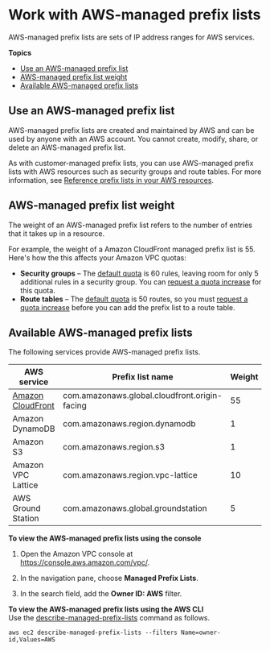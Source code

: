 # Work with AWS\-managed prefix lists<a name="working-with-aws-managed-prefix-lists"></a>

AWS\-managed prefix lists are sets of IP address ranges for AWS services\.

**Topics**
+ [Use an AWS\-managed prefix list](#use-aws-managed-prefix-list)
+ [AWS\-managed prefix list weight](#aws-managed-prefix-list-weights)
+ [Available AWS\-managed prefix lists](#available-aws-managed-prefix-lists)

## Use an AWS\-managed prefix list<a name="use-aws-managed-prefix-list"></a>

AWS\-managed prefix lists are created and maintained by AWS and can be used by anyone with an AWS account\. You cannot create, modify, share, or delete an AWS\-managed prefix list\.

As with customer\-managed prefix lists, you can use AWS\-managed prefix lists with AWS resources such as security groups and route tables\. For more information, see [Reference prefix lists in your AWS resources](managed-prefix-lists-referencing.md)\.

## AWS\-managed prefix list weight<a name="aws-managed-prefix-list-weights"></a>

The weight of an AWS\-managed prefix list refers to the number of entries that it takes up in a resource\.

For example, the weight of a Amazon CloudFront managed prefix list is 55\. Here's how the this affects your Amazon VPC quotas:
+ **Security groups** – The [default quota](amazon-vpc-limits.md#vpc-limits-security-groups) is 60 rules, leaving room for only 5 additional rules in a security group\. You can [request a quota increase](https://console.aws.amazon.com/servicequotas/home/services/vpc/quotas/L-0EA8095F) for this quota\.
+ **Route tables** – The [default quota](amazon-vpc-limits.md#vpc-limits-route-tables) is 50 routes, so you must [request a quota increase](https://console.aws.amazon.com/servicequotas/home/services/vpc/quotas/L-93826ACB) before you can add the prefix list to a route table\.

## Available AWS\-managed prefix lists<a name="available-aws-managed-prefix-lists"></a>

The following services provide AWS\-managed prefix lists\.


| AWS service | Prefix list name | Weight | 
| --- | --- | --- | 
| [Amazon CloudFront](https://docs.aws.amazon.com/AmazonCloudFront/latest/DeveloperGuide/LocationsOfEdgeServers.html#managed-prefix-list) | com\.amazonaws\.global\.cloudfront\.origin\-facing | 55 | 
| Amazon DynamoDB | com\.amazonaws\.region\.dynamodb | 1 | 
| Amazon S3 | com\.amazonaws\.region\.s3 | 1 | 
| Amazon VPC Lattice | com\.amazonaws\.region\.vpc\-lattice | 10 | 
| AWS Ground Station | com\.amazonaws\.global\.groundstation | 5 | 

**To view the AWS\-managed prefix lists using the console**

1. Open the Amazon VPC console at [https://console\.aws\.amazon\.com/vpc/](https://console.aws.amazon.com/vpc/)\.

1. In the navigation pane, choose **Managed Prefix Lists**\.

1. In the search field, add the **Owner ID: AWS** filter\.

**To view the AWS\-managed prefix lists using the AWS CLI**  
Use the [describe\-managed\-prefix\-lists](https://docs.aws.amazon.com/cli/latest/reference/ec2/describe-managed-prefix-lists.html) command as follows\.

```
aws ec2 describe-managed-prefix-lists --filters Name=owner-id,Values=AWS
```